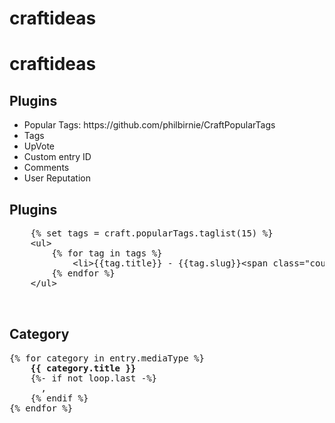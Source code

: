 # craftideas
<h1>craftideas</h1>


<h2>Plugins</h2>
<ul>
<li>Popular Tags: https://github.com/philbirnie/CraftPopularTags</li>
<li>Tags</li>
<li>UpVote</li>
<li>Custom entry ID</li>
<li>Comments</li>
<li>User Reputation</li>
</ul>


<h2>Plugins</h2>

<pre>    {% <span class="pl-k">set</span> <span class="pl-smi">tags</span> <span class="pl-k">=</span> <span class="pl-smi">craft</span>.<span class="pl-smi">popularTags</span>.<span class="pl-smi">taglist</span>(<span class="pl-c1">15</span>) %}
    &lt;<span class="pl-ent">ul</span>&gt;
        {% <span class="pl-k">for</span> <span class="pl-smi">tag</span> <span class="pl-k">in</span> <span class="pl-smi">tags</span> %}
            &lt;<span class="pl-ent">li</span>&gt;{{<span class="pl-smi">tag</span>.<span class="pl-smi">title</span>}} - {{<span class="pl-smi">tag</span>.<span class="pl-smi">slug</span>}}&lt;<span class="pl-ent">span</span> <span class="pl-e">class</span>=<span class="pl-s"><span class="pl-pds">"</span>count<span class="pl-pds">"</span></span>&gt;({{<span class="pl-smi">tag</span>.<span class="pl-smi">count</span>}})&lt;/<span class="pl-ent">span</span>&gt;&lt;/<span class="pl-ent">li</span>&gt;
        {% <span class="pl-k">endfor</span> %}
    &lt;/<span class="pl-ent">ul</span>&gt;
    
    </pre>


<h2>Category</h2>

<pre>
{% for category in entry.mediaType %}
    <b>{{ category.title }}</b>
    {%- if not loop.last -%}
      ,
    {% endif %}
{% endfor %}
</pre>
